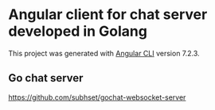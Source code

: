 # Angular client for chat server developed in Golang

This project was generated with [Angular CLI](https://github.com/angular/angular-cli) version 7.2.3.

## Go chat server
https://github.com/subhset/gochat-websocket-server
